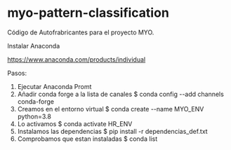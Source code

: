 # myo-pattern-classification

Código de Autofrabricantes para el proyecto MYO.

Instalar Anaconda

https://www.anaconda.com/products/individual

Pasos:

1.  Ejecutar Anaconda Promt
2.  Añadir conda forge a la lista de canales
    $ conda config --add channels conda-forge
3.  Creamos en el entorno virtual
    $ conda create --name MYO_ENV python=3.8
4.  Lo activamos
    $ conda activate HR_ENV
5.  Instalamos las dependencias
    $ pip install -r dependencias_def.txt
6.  Comprobamos que estan instaladas
    $ conda list
